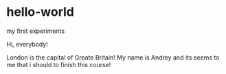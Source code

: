 # hello-world
my first experiments

Hi, everybody!

London is the capital of Greate Britain!
My name is Andrey and its seems to me that i should to finish this course!
